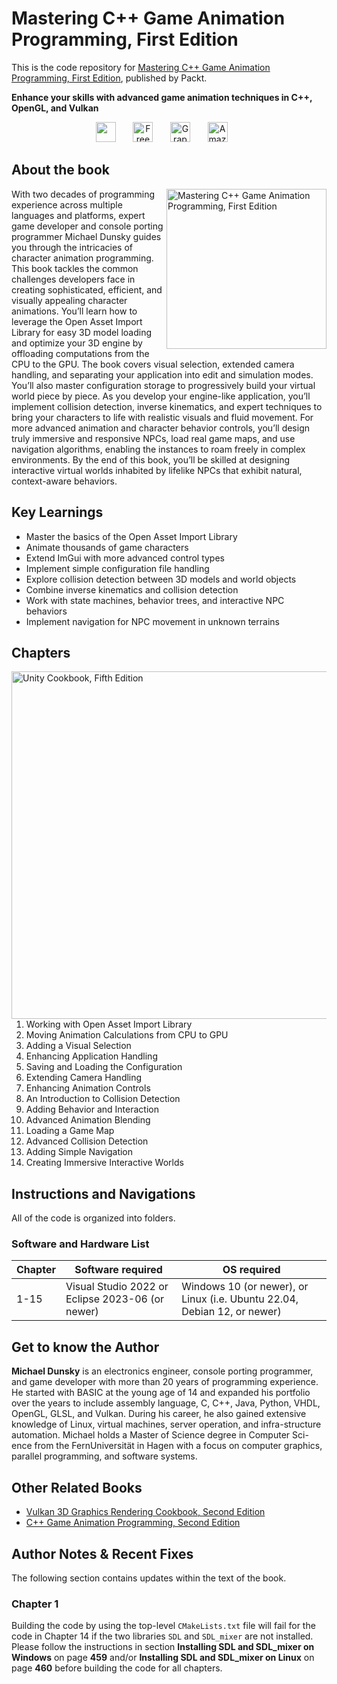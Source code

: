 # Mastering C++ Game Animation Programming, First Edition</h1>
This is the code repository for [Mastering C++ Game Animation Programming, First Edition](https://www.packtpub.com/en-us/product/mastering-c-game-animation-programming-9781835881934), published by Packt.

**Enhance your skills with advanced game animation techniques in C++, OpenGL, and Vulkan**

<p align="center">
   <a href="https://packt.link/cppgameanimation" alt="Discord" title="Learn more on the Discord server"><img width="32px" src="https://cliply.co/wp-content/uploads/2021/08/372108630_DISCORD_LOGO_400.gif"/></a>
  &#8287;&#8287;&#8287;&#8287;&#8287;
  <a href="https://packt.link/free-ebook/9781835881927"><img width="32px" alt="Free PDF" title="Free PDF" src="https://cdn-icons-png.flaticon.com/512/4726/4726010.png"/></a>
 &#8287;&#8287;&#8287;&#8287;&#8287;
  <a href="https://packt.link/gbp/9781835881927"><img width="32px" alt="Graphic Bundle" title="Graphic Bundle" src="https://cdn-icons-png.flaticon.com/512/2659/2659360.png"/></a>
  &#8287;&#8287;&#8287;&#8287;&#8287;
   <a href="https://www.amazon.com/Mastering-Game-Animation-Programming-techniques/dp/1835881920"><img width="32px" alt="Amazon" title="Get your copy" src="https://cdn-icons-png.flaticon.com/512/15466/15466027.png"/></a>
  &#8287;&#8287;&#8287;&#8287;&#8287;
</p>

## About the book
<a href="https://www.packtpub.com/en-us/product/mastering-c-game-animation-programming-9781835881934">
<img src="https://content.packt.com/_/image/original/B22428/cover_image.jpg?version=1743150629" alt="Mastering C++ Game Animation Programming, First Edition" height="256px" align="right">
</a>

With two decades of programming experience across multiple languages and platforms, expert game developer and console porting programmer Michael Dunsky guides you through the intricacies of character animation programming. This book tackles the common challenges developers face in creating sophisticated, efficient, and visually appealing character animations.
You’ll learn how to leverage the Open Asset Import Library for easy 3D model loading and optimize your 3D engine by offloading computations from the CPU to the GPU. The book covers visual selection, extended camera handling, and separating your application into edit and simulation modes. You’ll also master configuration storage to progressively build your virtual world piece by piece.
As you develop your engine-like application, you’ll implement collision detection, inverse kinematics, and expert techniques to bring your characters to life with realistic visuals and fluid movement. For more advanced animation and character behavior controls, you’ll design truly immersive and responsive NPCs, load real game maps, and use navigation algorithms, enabling the instances to roam freely in complex environments.
By the end of this book, you’ll be skilled at designing interactive virtual worlds inhabited by lifelike NPCs that exhibit natural, context-aware behaviors.</details>

## Key Learnings
* Master the basics of the Open Asset Import Library
* Animate thousands of game characters
* Extend ImGui with more advanced control types
* Implement simple configuration file handling
* Explore collision detection between 3D models and world objects
* Combine inverse kinematics and collision detection
* Work with state machines, behavior trees, and interactive NPC behaviors
* Implement navigation for NPC movement in unknown terrains


## Chapters
<img src="https://cliply.co/wp-content/uploads/2020/02/372002150_DOCUMENTS_400px.gif" alt="Unity Cookbook, Fifth Edition" height="556px" align="right">

1. Working with Open Asset Import Library
1. Moving Animation Calculations from CPU to GPU
1. Adding a Visual Selection
1. Enhancing Application Handling
1. Saving and Loading the Configuration
1. Extending Camera Handling
1. Enhancing Animation Controls
1. An Introduction to Collision Detection
1. Adding Behavior and Interaction
1. Advanced Animation Blending
1. Loading a Game Map
1. Advanced Collision Detection
1. Adding Simple Navigation
1. Creating Immersive Interactive Worlds


## Instructions and Navigations
All of the code is organized into folders.

### Software and Hardware List

| Chapter | Software required | OS required |
| -------- | ------------------------------------ | ----------------------------------- |
| 1-15 | Visual Studio 2022 or Eclipse 2023-06 (or newer) | Windows 10 (or newer), or Linux (i.e. Ubuntu 22.04, Debian 12, or newer) |

## Get to know the Author

**Michael Dunsky** is an electronics engineer, console porting programmer, and game developer with more than 20 years of programming experience. He started with BASIC at the young age of 14 and expanded his portfolio over the years to include assembly language, C, C++, Java, Python, VHDL, OpenGL, GLSL, and Vulkan. During his career, he also gained extensive knowledge of Linux, virtual machines, server operation, and infra-structure automation. Michael holds a Master of Science degree in Computer Sci-ence from the FernUniversität in Hagen with a focus on computer graphics, parallel programming, and software systems.


## Other Related Books
* [Vulkan 3D Graphics Rendering Cookbook, Second Edition](https://www.packtpub.com/en-us/product/vulkan-3d-graphics-rendering-cookbook-second-edition/9781803248110)
* [C++ Game Animation Programming, Second Edition](https://www.packtpub.com/en-us/product/c-game-animation-programming-second-edition/9781803246529)

## Author Notes & Recent Fixes

The following section contains updates within the text of the book.

### Chapter 1

Building the code by using the top-level `CMakeLists.txt` file will fail for the code in Chapter 14 if the two libraries `SDL` and `SDL_mixer` are not installed.
Please follow the instructions in section **Installing SDL and SDL_mixer on Windows** on page **459** and/or **Installing SDL and SDL_mixer on Linux** on page **460** before building the code for all chapters.
